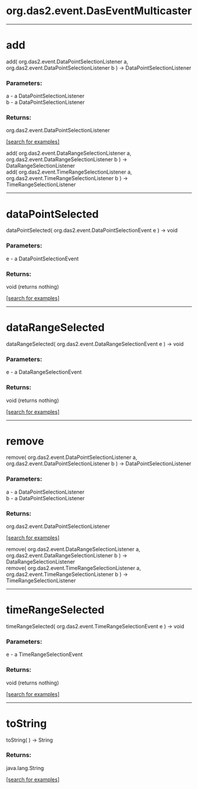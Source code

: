 # org.das2.event.DasEventMulticaster
***
<a name="add"></a>
# add
add( org.das2.event.DataPointSelectionListener a, org.das2.event.DataPointSelectionListener b ) &rarr; DataPointSelectionListener



### Parameters:
a - a DataPointSelectionListener
<br>b - a DataPointSelectionListener

### Returns:
org.das2.event.DataPointSelectionListener


<a href="https://github.com/autoplot/dev/search?q=add&unscoped_q=add">[search for examples]</a>

add( org.das2.event.DataRangeSelectionListener a, org.das2.event.DataRangeSelectionListener b ) &rarr; DataRangeSelectionListener<br>
add( org.das2.event.TimeRangeSelectionListener a, org.das2.event.TimeRangeSelectionListener b ) &rarr; TimeRangeSelectionListener<br>
***
<a name="dataPointSelected"></a>
# dataPointSelected
dataPointSelected( org.das2.event.DataPointSelectionEvent e ) &rarr; void



### Parameters:
e - a DataPointSelectionEvent

### Returns:
void (returns nothing)


<a href="https://github.com/autoplot/dev/search?q=dataPointSelected&unscoped_q=dataPointSelected">[search for examples]</a>

***
<a name="dataRangeSelected"></a>
# dataRangeSelected
dataRangeSelected( org.das2.event.DataRangeSelectionEvent e ) &rarr; void



### Parameters:
e - a DataRangeSelectionEvent

### Returns:
void (returns nothing)


<a href="https://github.com/autoplot/dev/search?q=dataRangeSelected&unscoped_q=dataRangeSelected">[search for examples]</a>

***
<a name="remove"></a>
# remove
remove( org.das2.event.DataPointSelectionListener a, org.das2.event.DataPointSelectionListener b ) &rarr; DataPointSelectionListener



### Parameters:
a - a DataPointSelectionListener
<br>b - a DataPointSelectionListener

### Returns:
org.das2.event.DataPointSelectionListener


<a href="https://github.com/autoplot/dev/search?q=remove&unscoped_q=remove">[search for examples]</a>

remove( org.das2.event.DataRangeSelectionListener a, org.das2.event.DataRangeSelectionListener b ) &rarr; DataRangeSelectionListener<br>
remove( org.das2.event.TimeRangeSelectionListener a, org.das2.event.TimeRangeSelectionListener b ) &rarr; TimeRangeSelectionListener<br>
***
<a name="timeRangeSelected"></a>
# timeRangeSelected
timeRangeSelected( org.das2.event.TimeRangeSelectionEvent e ) &rarr; void



### Parameters:
e - a TimeRangeSelectionEvent

### Returns:
void (returns nothing)


<a href="https://github.com/autoplot/dev/search?q=timeRangeSelected&unscoped_q=timeRangeSelected">[search for examples]</a>

***
<a name="toString"></a>
# toString
toString(  ) &rarr; String



### Returns:
java.lang.String


<a href="https://github.com/autoplot/dev/search?q=toString&unscoped_q=toString">[search for examples]</a>

